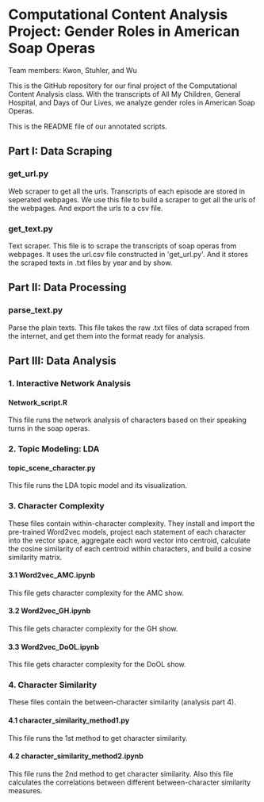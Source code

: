 # Computational Content Analysis Project: Gender Roles in American Soap Operas

Team members: Kwon, Stuhler, and Wu

This is the GitHub repository for our final project of the Computational Content Analysis class. With the transcripts of All My Children, General Hospital, and Days of Our Lives, we analyze gender roles in American Soap Operas.

This is the README file of our annotated scripts.


## Part I: Data Scraping

### get_url.py
Web scraper to get all the urls. Transcripts of each episode are stored in seperated webpages. We use this file to build a scraper to get all the urls of the webpages. And export the urls to a csv file.

### get_text.py
Text scraper. This file is to scrape the transcripts of soap operas from webpages. It uses the url.csv file constructed in 'get_url.py'. And it stores the scraped texts in .txt files by year and by show.


## Part II: Data Processing

### parse_text.py
Parse the plain texts. This file takes the raw .txt files of data scraped from the internet, and get them into the format ready for analysis.


## Part III: Data Analysis

### 1. Interactive Network Analysis
#### Network_script.R
This file runs the network analysis of characters based on their speaking turns in the soap operas.

### 2. Topic Modeling: LDA
#### topic_scene_character.py
This file runs the LDA topic model and its visualization.

### 3. Character Complexity
These files contain within-character complexity. They install and import the pre-trained Word2vec models, project each statement of each character into the vector space, aggregate each word vector into centroid, calculate the cosine similarity of each centroid within characters, and build a cosine similarity matrix.
#### 3.1 Word2vec_AMC.ipynb
This file gets character complexity for the AMC show.
#### 3.2 Word2vec_GH.ipynb
This file gets character complexity for the GH show.
#### 3.3 Word2vec_DoOL.ipynb
This file gets character complexity for the DoOL show.

### 4. Character Similarity
These files contain the between-character similarity (analysis part 4). 
#### 4.1 character_similarity_method1.py
This file runs the 1st method to get character similarity.
#### 4.2 character_similarity_method2.ipynb
This file runs the 2nd method to get character similarity. Also this file calculates the correlations between different between-character similarity measures.
